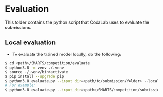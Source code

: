 # Evaluation
This folder contains the python script that CodaLab uses to evaluate the submissions.

## Local evaluation
+ To evaluate the trained model locally, do the following:
```bash
$ cd <path>/SMARTS/competition/evaluate
$ python3.8 -m venv ./.venv
$ source ./.venv/bin/activate
$ pip install --upgrade pip
$ python3.8 evaluate.py --input_dir=<path/to/submission/folder> --local
# For example:
$ python3.8 evaluate.py --input_dir=<path>/SMARTS/competition/submission --local
```